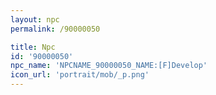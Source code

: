 ```yaml
---
layout: npc
permalink: /90000050

title: Npc
id: '90000050'
npc_name: 'NPCNAME_90000050_NAME:[F]Develop'
icon_url: 'portrait/mob/_p.png'
---
```

